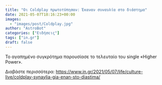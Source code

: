 ```yaml
---
title: "Οι Coldplay πρωτοτύπησαν: Έκαναν συναυλία στο διάστημα"
date: 2021-05-07T18:16:23+00:00
images:
  - "images/post/Coldplay.jpg"
author: "AstroBot"
categories: ["Ειδήσεις"]
tags: ["in.gr"]
draft: false
---
```


Το αγαπημένο συγκρότημα παρουσίασε το τελευταίο του single «Higher Power».

Διαβάστε περισσότερα: https://www.in.gr/2021/05/07/life/culture-live/coldplay-synaylia-gia-enan-sto-diastima/
